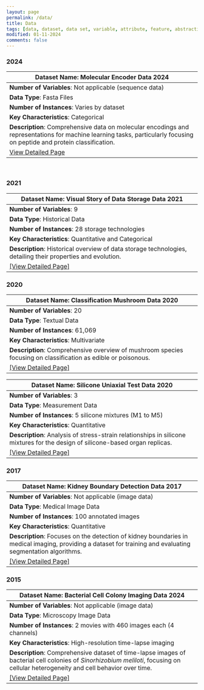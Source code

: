 ```yaml
---
layout: page
permalink: /data/
title: Data
tags: [data, dataset, data set, variable, attribute, feature, abstraction, data type]
modified: 01-11-2024
comments: false
---
```


### 2024

| **Dataset Name**: Molecular Encoder Data 2024 |
|---------------------------------------------------------|
| **Number of Variables**: Not applicable (sequence data) |
| **Data Type**: Fasta Files |
| **Number of Instances**: Varies by dataset |
| **Key Characteristics**: Categorical |
| **Description**: Comprehensive data on molecular encodings and representations for machine learning tasks, particularly focusing on peptide and protein classification. |
| [View Detailed Page](/data/molecular.md) |
‌
### 2021

| **Dataset Name**: Visual Story of Data Storage Data 2021 |
|---------------------------------------------------------|
| **Number of Variables**: 9 |
| **Data Type**: Historical Data |
| **Number of Instances**: 28 storage technologies |
| **Key Characteristics**: Quantitative and Categorical |
| **Description**: Historical overview of data storage technologies, detailing their properties and evolution. |
| [[View Detailed Page]](/data/storage.md) |

### 2020

| **Dataset Name**: Classification Mushroom Data 2020 |
|-------------------------------------------|
| **Number of Variables**: 20               |
| **Data Type**: Textual Data               |
| **Number of Instances**: 61,069           |
| **Key Characteristics**: Multivariate     |
| **Description**: Comprehensive overview of mushroom species focusing on classification as edible or poisonous. |
| [[View Detailed Page]](/data/mushroom.md) |

| **Dataset Name**: Silicone Uniaxial Test Data 2020 |
|---------------------------------------------------------|
| **Number of Variables**: 3 |
| **Data Type**: Measurement Data |
| **Number of Instances**: 5 silicone mixtures (M1 to M5)                 |
| **Key Characteristics**: Quantitative |
| **Description**: Analysis of stress-strain relationships in silicone mixtures for the design of silicone-based organ replicas. |
| [[View Detailed Page]](/data/uniaxial.md) |

### 2017

| **Dataset Name**: Kidney Boundary Detection Data 2017 |
|---------------------------------------------------------|
| **Number of Variables**: Not applicable (image data) |
| **Data Type**: Medical Image Data |
| **Number of Instances**: 100 annotated images |
| **Key Characteristics**: Quantitative    |
| **Description**: Focuses on the detection of kidney boundaries in medical imaging, providing a dataset for training and evaluating segmentation algorithms. |
| [[View Detailed Page]](/data/boundary.md) |

### 2015

| **Dataset Name**: Bacterial Cell Colony Imaging Data 2024 |
|---------------------------------------------------------|
| **Number of Variables**: Not applicable (image data) |
| **Data Type**: Microscopy Image Data |
| **Number of Instances**: 2 movies with 460 images each (4 channels) |
| **Key Characteristics**: High-resolution time-lapse imaging |
| **Description**: Comprehensive dataset of time-lapse images of bacterial cell colonies of *Sinorhizobium meliloti*, focusing on cellular heterogeneity and cell behavior over time. |
| [[View Detailed Page]](/data/bacteria.md) |
